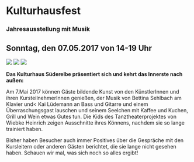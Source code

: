 # Kulturhausfest

### Jahresausstellung mit Musik

## Sonntag, den 07.05.2017 von 14-19 Uhr

![](resources/_wsb_213x362_Bettina_Dimitar_1.jpg)
![](resources/_wsb_249x364_Tag+der+offenen+T$C3$BCr+17.jpg)
![](resources/_wsb_475x296_Sommerfest2012+075-30x20+$282$29.jpg)

**Das Kulturhaus Süderelbe präsentiert sich und kehrt das Innerste nach
außen:**

Am 7.Mai 2017 können Gäste bildende Kunst von den KünstlerInnen und
ihren KursteilnehmerInnen genießen, der Musik von Bettina Sehlbach am
Klavier und&lt; Kai Lüdemann an Bass und Gitarre und einem
Überraschungsgast lauschen und seinem Seelchen mit Kaffee und Kuchen,
Grill und Wein etwas Gutes tun. Die Kids des Tanztheaterprojektes von
Wiebke Heinrich zeigen Ausschnitte ihres Könnens, nachdem sie so lange
trainiert haben.

Bisher haben Besucher auch immer Positives über die Gespräche mit den
Kursleitern oder anderen Gästen berichtet, die sie lange nicht gesehen
haben. Schauen wir mal, was sich noch so alles ergibt!
